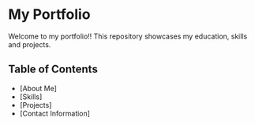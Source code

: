 # My Portfolio
Welcome to my portfolio!! This repository showcases my education, skills and projects.

## Table of Contents
- [About Me]
- [Skills]
- [Projects]
- [Contact Information]

